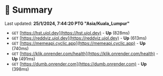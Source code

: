 # 📖 Summary
Last updated: **25/1/2024, 7:44:20 PTG "Asia/Kuala_Lumpur"**

- `GET` [https://hst.ujol.dev](https://hst.ujol.dev) - **Up** (828ms)
- `GET` [https://reddviz.ujol.dev](https://reddviz.ujol.dev) - **Up** (613ms)
- `GET` [https://memeapi.cyclic.app](https://memeapi.cyclic.app) - **Up** (740ms)
- `GET` [https://klik.onrender.com/health](https://klik.onrender.com/health) - **Up** (491ms)
- `GET` [https://dumb.onrender.com](https://dumb.onrender.com) - **Up** (398ms)
